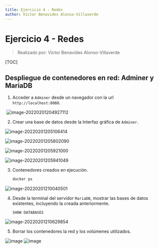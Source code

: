 ```yaml
---
title: Ejercicio 4 - Redes
author: Víctor Benavides Alonso-Villaverde
---
```


# Ejercicio 4 - Redes

> Realizado por:  Víctor Benavides Alonso-Villaverde

[TOC]

## Despliegue de contenedores en red: Adminer y MariaDB



1. Acceder a `Adminer` desde un navegador con la url `http://localhost:8080`.

​	![image-20220201204927112](https://user-images.githubusercontent.com/83083348/152125670-59c33ce7-b7ae-4d09-96d0-3bdcc0bc6e04.png)



2. Crear una base de datos desde la Interfaz gráfica de `Adminer`.

![image-20220201205106414](https://user-images.githubusercontent.com/83083348/152125729-949bb03d-1c87-47e5-9675-d220325fdd2c.png)



![image-20220201205802090](https://user-images.githubusercontent.com/83083348/152125778-8e960f86-4f72-4391-81c7-88368e1dae92.png)

![image-20220201205921000](https://user-images.githubusercontent.com/83083348/152125825-c2d29997-d262-4820-beed-3cbbd7cd3309.png)


![image-20220201205941049](https://user-images.githubusercontent.com/83083348/152125886-7f55aec1-b934-4a79-8693-9ef832f57bb5.png)



3. Contenedores creados en ejecución.

   ```bash
   docker ps
   ```

![image-20220201210040501](https://user-images.githubusercontent.com/83083348/152125901-5eba684e-0bc8-40bb-8757-658337c26490.png)




4. Desde la terminal del servidor `MariaDB`, mostrar las bases de datos existentes, incluyendo la creada anteriormente.

   ```mariadb
   SHOW DATABASES
   ```

   

![image-20220201210629854](https://user-images.githubusercontent.com/83083348/152125919-3e20df2d-b9b1-4406-9fdd-a7a3b4350018.png)



5. Borrar los contenedores la red y los volúmenes utilizados.

   
![image](https://user-images.githubusercontent.com/83083348/152183430-04e7f900-a720-4924-bc4a-95f8ca28f181.png)
![image](https://user-images.githubusercontent.com/83083348/152183603-0f0c37b7-7d0e-43de-bccf-cfe7f447a431.png)
